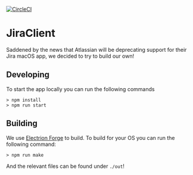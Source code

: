 [![CircleCI](https://circleci.com/gh/sidpremkumar/JiraClient/tree/main.svg?style=shield)](https://circleci.com/gh/sidpremkumar/JiraClient/tree/main)

# JiraClient
Saddened by the news that Atlassian will be deprecating support for their Jira macOS app, we decided to try to build our own! 


## Developing

To start the app locally you can run the following commands
```
> npm install
> npm run start
```

## Building 

We use [Electrion Forge](https://www.electronforge.io) to build. To build for your OS you can run the following command: 

```
> npm run make
```

And the relevant files can be found under `./out`!